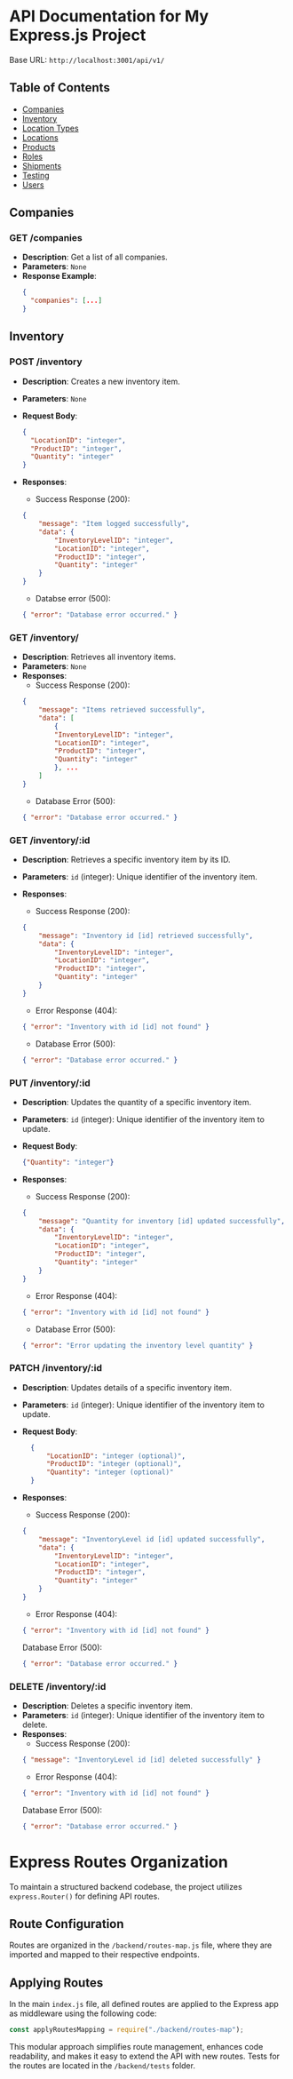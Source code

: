 # API Documentation for My Express.js Project

Base URL: `http://localhost:3001/api/v1/`

## Table of Contents
- [Companies](#companies)
- [Inventory](#inventory)
- [Location Types](#location-types)
- [Locations](#locations)
- [Products](#products)
- [Roles](#roles)
- [Shipments](#shipments)
- [Testing](#testing)
- [Users](#users)

## Companies
### GET /companies
- **Description**: Get a list of all companies.
- **Parameters**: `None`
- **Response Example**:
  ```json
  {
    "companies": [...]
  }
  ```

## Inventory

### POST /inventory
- **Description**: Creates a new inventory item.
- **Parameters**: `None`
- **Request Body**:
  ```json
  {
    "LocationID": "integer",
    "ProductID": "integer",
    "Quantity": "integer"
  }
  ```
  
- **Responses**:
    - Success Response (200):
    ```json
    {
        "message": "Item logged successfully",
        "data": {
            "InventoryLevelID": "integer",
            "LocationID": "integer",
            "ProductID": "integer",
            "Quantity": "integer"
        }
    }
    ```
    - Databse error (500):
    ```json
    { "error": "Database error occurred." }
    ```
### GET /inventory/
- **Description**: Retrieves all inventory items.
- **Parameters**: `None`
- **Responses**:
    - Success Response (200):
    ```json
    {
        "message": "Items retrieved successfully",
        "data": [
            {
            "InventoryLevelID": "integer",
            "LocationID": "integer",
            "ProductID": "integer",
            "Quantity": "integer"
            }, ...
        ]
    }
    ```
    - Database Error (500):
    ```json
    { "error": "Database error occurred." }
    ```

### GET /inventory/:id
- **Description**: Retrieves a specific inventory item by its ID.
- **Parameters**: `id` (integer): Unique identifier of the inventory item.
  
- **Responses**:
    - Success Response (200):
    ```json
    {
        "message": "Inventory id [id] retrieved successfully",
        "data": {
            "InventoryLevelID": "integer",
            "LocationID": "integer",
            "ProductID": "integer",
            "Quantity": "integer"
        }
    }
    ```
    - Error Response (404):
    ```json
    { "error": "Inventory with id [id] not found" }
    ```
    - Database Error (500):
    ```json
    { "error": "Database error occurred." }
    ```
### PUT /inventory/:id
- **Description**: Updates the quantity of a specific inventory item.
- **Parameters**: `id` (integer): Unique identifier of the inventory item to update.
- **Request Body**:
  ```json
  {"Quantity": "integer"}
  ```
  
- **Responses**:
    - Success Response (200):
    ```json
    {
        "message": "Quantity for inventory [id] updated successfully",
        "data": {
            "InventoryLevelID": "integer",
            "LocationID": "integer",
            "ProductID": "integer",
            "Quantity": "integer"
        }
    }
    ```
    - Error Response (404):
    ```json
    { "error": "Inventory with id [id] not found" }
    ```
    - Database Error (500):
    ```json
    { "error": "Error updating the inventory level quantity" }
    ```

### PATCH /inventory/:id
- **Description**: Updates details of a specific inventory item.
- **Parameters**: `id` (integer): Unique identifier of the inventory item to update.
- **Request Body**:
  ```json
    {
        "LocationID": "integer (optional)",
        "ProductID": "integer (optional)",
        "Quantity": "integer (optional)"
    }
  ```
  
- **Responses**:
    - Success Response (200):
    ```json
    {
        "message": "InventoryLevel id [id] updated successfully",
        "data": {
            "InventoryLevelID": "integer",
            "LocationID": "integer",
            "ProductID": "integer",
            "Quantity": "integer"
        }
    }
    ```
    - Error Response (404):
    ```json
    { "error": "Inventory with id [id] not found" }
    ```
     Database Error (500):
    ```json
    { "error": "Database error occurred." }
    ```
### DELETE /inventory/:id
- **Description**: Deletes a specific inventory item.
- **Parameters**: `id` (integer): Unique identifier of the inventory item to delete.
- **Responses**:
    - Success Response (200):
    ```json
    { "message": "InventoryLevel id [id] deleted successfully" }
    ```
    - Error Response (404):
    ```json
    { "error": "Inventory with id [id] not found" }
    ```
     Database Error (500):
    ```json
    { "error": "Database error occurred." }
    ```




# Express Routes Organization

To maintain a structured backend codebase, the project utilizes `express.Router()` for defining API routes.

## Route Configuration

Routes are organized in the `/backend/routes-map.js` file, where they are imported and mapped to their respective endpoints.

## Applying Routes

In the main `index.js` file, all defined routes are applied to the Express app as middleware using the following code:

```javascript
const applyRoutesMapping = require("./backend/routes-map");
```

This modular approach simplifies route management, enhances code readability, 
and makes it easy to extend the API with new routes. Tests for the routes 
are located in the `/backend/tests` folder.
